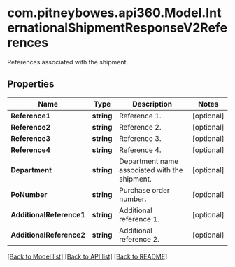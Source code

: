 # com.pitneybowes.api360.Model.InternationalShipmentResponseV2References
References associated with the shipment.

## Properties

Name | Type | Description | Notes
------------ | ------------- | ------------- | -------------
**Reference1** | **string** | Reference 1. | [optional] 
**Reference2** | **string** | Reference 2. | [optional] 
**Reference3** | **string** | Reference 3. | [optional] 
**Reference4** | **string** | Reference 4. | [optional] 
**Department** | **string** | Department name associated with the shipment. | [optional] 
**PoNumber** | **string** | Purchase order number. | [optional] 
**AdditionalReference1** | **string** | Additional reference 1. | [optional] 
**AdditionalReference2** | **string** | Additional reference 2. | [optional] 

[[Back to Model list]](../../README.md#documentation-for-models) [[Back to API list]](../../README.md#documentation-for-api-endpoints) [[Back to README]](../../README.md)

